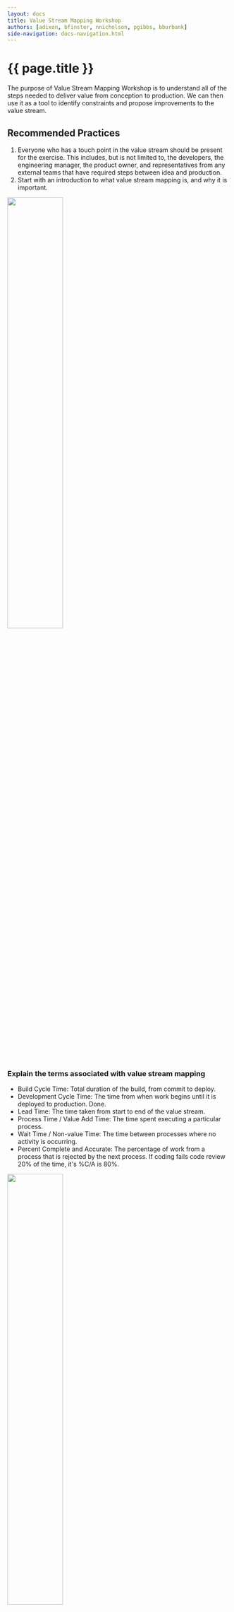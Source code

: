 ```yaml
---
layout: docs
title: Value Stream Mapping Workshop
authors: [adixon, bfinster, nnicholson, pgibbs, bburbank]
side-navigation: docs-navigation.html
---
```


# {{ page.title }}

The purpose of Value Stream Mapping Workshop is to understand all of the steps needed to
deliver value from conception to production. We can then use it as a tool to
identify constraints and propose improvements to the value stream.

## Recommended Practices

1. Everyone who has a touch point in the value stream should be present for the
   exercise. This includes, but is not limited to, the developers, the
   engineering manager, the product owner, and representatives from any external
   teams that have required steps between idea and production.
2. Start with an introduction to what value stream mapping is, and why it is important.

<a href="../images/vsm-example.png"><img src="../images/vsm-example.png" width="50%"></a>

### Explain the terms associated with value stream mapping

- Build Cycle Time: Total duration of the build, from commit to deploy.
- Development Cycle Time: The time from when work begins until it is deployed to production. Done.
- Lead Time: The time taken from start to end of the value stream.
- Process Time / Value Add Time: The time spent executing a particular process.
- Wait Time / Non-value Time: The time between processes where no activity is occurring.
- Percent Complete and Accurate: The percentage of work from a process that is
   rejected by the next process. If coding fails code review 20% of the time,
   it's %C/A is 80%.

<img src="../images/VSM-Card-Example.png" width="50%">

### Identify source of request

<img src="../images/request-example.png" width="30%">

*Example:* Refine Epic

For each source of _Requests_

  1. What is the outcome of that step, or next step?
  2. Who is involved in that step?
  3. How long does this step take?
  4. How long between the previous and current steps?

### Identify Rework Loops for each step

<img src="../images/rework-example.png" width="30%">

1. To which steps do we return to from this one for corrections?
2. How often is work rejected from this step (percentage complete and accurate)?

### Identify value added time, cycle time, and lead time

<a href="../images/vsm-example.png"><img src="../images/vsm-example.png" width="50%"></a>

1. What is the total value time (time spent doing work) from conception to production?
2. What is the total non-value time (time waiting) from conception to production?

## Outcomes

- Visual representation of the value stream(s) of the team.
- Identify possible constraints to flow based on value added time, cycle time, and lead time.

## Sample Workshop Agenda
The below sample is for a 3 day workshop that focuses more on the flow of work and less on the numbers.  If you would like to go into more of the metrics extending the workshop to 5 days would allow for that.

#### Day 1
- Workshop working agreements
- Review of workshop charter
- Create/interate through current state value stream map

#### Day 2
- Refine Value Stream Map and add data points
- Identify waste and oppotunities to improve the flow of work
- Start future state value stream map

#### Day 3
- Complete future state value stream map
- Document/prioritize Kiazen improvement opportunities

## Tips

- Involve all team members associated to any part of the process of getting value from conception to production.
- Review and maintain value stream map to show wins associated to implementing improvement.
- Take into account all potential flows for team processes, and value stream those as well.

## Value

As a team, we want to understand how to value stream map our team processes, so that we may understand bottlenecks associated to delivering value, and identify areas of improvement.

## Acceptance Criteria

- Value stream all things associated to delivering value.
- Create action items of improvement from exercise.

## References

- [Value Stream Mapping Guide](https://creately.com/blog/diagrams/value-stream-mapping-guide/)
- [Value Stream Mapping: How to Visualize Work and Align Leadership for Organizational Transformation](https://books.google.com/books/about/Value_Stream_Mapping_How_to_Visualize_Wo.html?id=MeFrAAAAQBAJ)

